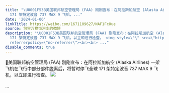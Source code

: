 ```yaml
---
title: "\U0001F53B美国联邦航空管理局 (FAA) 刚刚宣布：在阿拉斯加航空 (Alaska Airlines) 一架飞机在飞行中部分部件脱离后，将暂时停飞全球
  171 架特定波音 737 MAX 9 飞机，..."
date: '2024-01-06'
linkTitle: https://weibo.com/1671109627/NAF1FcOue
source: 包容万物恒河水的微博
description: "\U0001F53B美国联邦航空管理局 (FAA) 刚刚宣布：在阿拉斯加航空 (Alaska Airlines) 一架飞机在飞行中部分部件脱离后，将暂时停飞全球
  171 架特定波音 737 MAX 9 飞机，以立即进行检查。 <img style=\"\" src=\"https://tvax3.sinaimg.cn/large/639b1bfbly1hlkh84t42xj218g0p01be.jpg\"
  referrerpolicy=\"no-referrer\"><br><br> ..."
disable_comments: true
---
```

🔻美国联邦航空管理局 (FAA) 刚刚宣布：在阿拉斯加航空 (Alaska Airlines) 一架飞机在飞行中部分部件脱离后，将暂时停飞全球 171 架特定波音 737 MAX 9 飞机，以立即进行检查。 <img style="" src="https://tvax3.sinaimg.cn/large/639b1bfbly1hlkh84t42xj218g0p01be.jpg" referrerpolicy="no-referrer"><br><br> ...